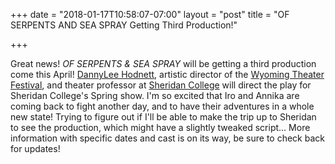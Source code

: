 +++
date = "2018-01-17T10:58:07-07:00"
layout = "post"
title = "OF SERPENTS AND SEA SPRAY Getting Third Production!"

+++

Great news! *OF SERPENTS & SEA SPRAY* will be getting a third production come this April! [DannyLee Hodnett](http://www.sheridan.edu/faculty/dannylee-hodnett/), artistic director of the [Wyoming Theater Festival](http://www.whitneyarts.org/about-us/2017-festival-lineup/), and theater professor at [Sheridan College](http://www.sheridan.edu/) will direct the play for Sheridan College's Spring show. I'm so excited that Iro and Annika are coming back to fight another day, and to have their adventures in a whole new state! Trying to figure out if I'll be able to make the trip up to Sheridan to see the production, which might have a slightly tweaked script... More information with specific dates and cast is on its way, be sure to check back for updates!